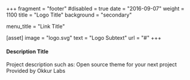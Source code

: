 +++
fragment = "footer"
#disabled = true
date = "2016-09-07"
weight = 1100
title = "Logo Title"
background = "secondary"

menu_title = "Link Title"

[asset]
  image = "logo.svg"
  text = "Logo Subtext"
  url = "#"
+++

#### Description Title

Project description such as:
Open source theme for your next project
Provided by Okkur Labs